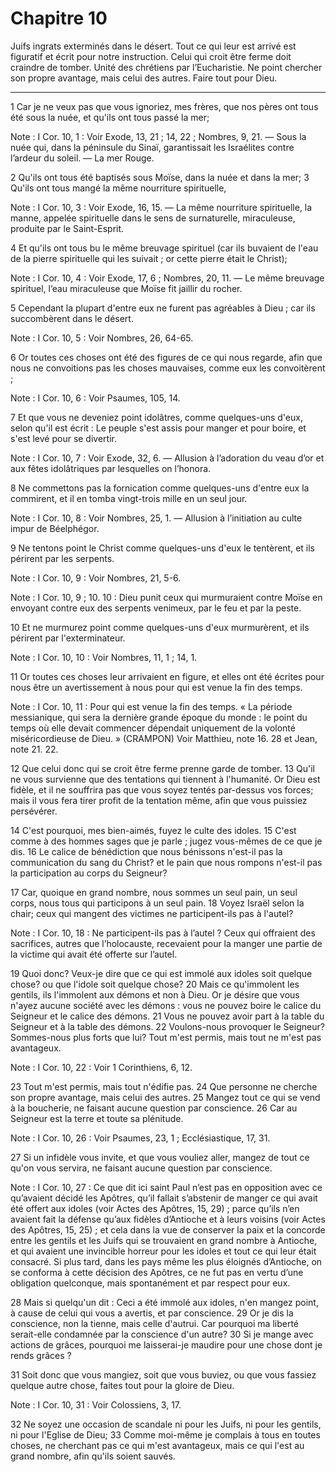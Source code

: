 # Chapitre 10

Juifs ingrats exterminés dans le désert.
Tout ce qui leur est arrivé est figuratif et écrit pour notre instruction.
Celui qui croit être ferme doit craindre de tomber.
Unité des chrétiens par l’Eucharistie.
Ne point chercher son propre avantage, mais celui des autres.
Faire tout pour Dieu.

***

1 Car je ne veux pas que vous ignoriez, mes frères, que nos pères ont tous été sous la nuée, et qu'ils ont tous passé la mer;

<span class="bible-note">Note : </span> I Cor. 10, 1 : Voir Exode, 13, 21 ; 14, 22 ; Nombres, 9, 21. ― Sous la nuée qui, dans la péninsule du Sinaï, garantissait les Israélites contre l’ardeur du soleil. ― La mer Rouge.

2 Qu'ils ont tous été baptisés sous Moïse, dans la nuée et dans la mer; 3 Qu'ils ont tous mangé la même nourriture spirituelle,

<span class="bible-note">Note : </span> I Cor. 10, 3 : Voir Exode, 16, 15. ― La même nourriture spirituelle, la manne, appelée spirituelle dans le sens de surnaturelle, miraculeuse, produite par le Saint-Esprit.

4 Et qu'ils ont tous bu le même breuvage spirituel (car ils buvaient de l'eau de la pierre spirituelle qui les suivait ; or cette pierre était le Christ);

<span class="bible-note">Note : </span> I Cor. 10, 4 : Voir Exode, 17, 6 ; Nombres, 20, 11. ― Le même breuvage spirituel, l’eau miraculeuse que Moïse fit jaillir du rocher.

5 Cependant la plupart d'entre eux ne furent pas agréables à Dieu ; car ils succombèrent dans le désert.

<span class="bible-note">Note : </span> I Cor. 10, 5 : Voir Nombres, 26, 64-65.


6 Or toutes ces choses ont été des figures de ce qui nous regarde, afin que nous ne convoitions pas les choses mauvaises, comme eux les convoitèrent ;

<span class="bible-note">Note : </span> I Cor. 10, 6 : Voir Psaumes, 105, 14.

7 Et que vous ne deveniez point idolâtres, comme quelques-uns d'eux, selon qu'il est écrit : Le peuple s'est assis pour manger et pour boire, et s'est levé pour se divertir.

<span class="bible-note">Note : </span> I Cor. 10, 7 : Voir Exode, 32, 6. ― Allusion à l’adoration du veau d’or et aux fêtes idolâtriques par lesquelles on l’honora.

8 Ne commettons pas la fornication comme quelques-uns d'entre eux la commirent, et il en tomba vingt-trois mille en un seul jour.

<span class="bible-note">Note : </span> I Cor. 10, 8 : Voir Nombres, 25, 1. ― Allusion à l’initiation au culte impur de Béelphégor.

9 Ne tentons point le Christ comme quelques-uns d'eux le tentèrent, et ils périrent par les serpents.

<span class="bible-note">Note : </span> I Cor. 10, 9 : Voir Nombres, 21, 5-6.

<span class="bible-note">Note : </span> I Cor. 10, 9 ; 10. 10 : Dieu punit ceux qui murmuraient contre Moïse en envoyant contre eux des serpents venimeux, par le feu et par la peste.

10 Et ne murmurez point comme quelques-uns d'eux murmurèrent, et ils périrent par l'exterminateur.

<span class="bible-note">Note : </span> I Cor. 10, 10 : Voir Nombres, 11, 1 ; 14, 1.

11 Or toutes ces choses leur arrivaient en figure, et elles ont été écrites pour nous être un avertissement à nous pour qui est venue la fin des temps.

<span class="bible-note">Note : </span> I Cor. 10, 11 : Pour qui est venue la fin des temps. « La période messianique, qui sera la dernière grande époque du monde : le point du temps où elle devait commencer dépendait uniquement de la volonté miséricordieuse de Dieu. » (CRAMPON) Voir Matthieu, note 16. 28 et Jean, note 21. 22.

12 Que celui donc qui se croit être ferme prenne garde de tomber. 13 Qu'il ne vous survienne que des tentations qui tiennent à l'humanité. Or Dieu est fidèle, et il ne souffrira pas que vous soyez tentés par-dessus vos forces; mais il vous fera tirer profit de la tentation même, afin que vous puissiez persévérer.


14 C'est pourquoi, mes bien-aimés, fuyez le culte des idoles. 15 C'est comme à des hommes sages que je parle ; jugez vous-mêmes de ce que je dis. 16 Le calice de bénédiction que nous bénissons n'est-il pas la communication du sang du Christ? et le pain que nous rompons n'est-il pas la participation au corps du Seigneur?


17 Car, quoique en grand nombre, nous sommes un seul pain, un seul corps, nous tous qui participons à un seul pain. 18 Voyez Israël selon la chair; ceux qui mangent des victimes ne participent-ils pas à l'autel?

<span class="bible-note">Note : </span> I Cor. 10, 18 : Ne participent-ils pas à l’autel ? Ceux qui offraient des sacrifices, autres que l’holocauste, recevaient pour la manger une partie de la victime qui avait été offerte sur l’autel.

19 Quoi donc? Veux-je dire que ce qui est immolé aux idoles soit quelque chose? ou que l'idole soit quelque chose? 20 Mais ce qu'immolent les gentils, ils l'immolent aux démons et non à Dieu. Or je désire que vous n'ayez aucune société avec les démons : vous ne pouvez boire le calice du Seigneur et le calice des démons. 21 Vous ne pouvez avoir part à la table du Seigneur et à la table des démons. 22 Voulons-nous provoquer le Seigneur? Sommes-nous plus forts que lui? Tout m'est permis, mais tout ne m'est pas avantageux.

<span class="bible-note">Note : </span> I Cor. 10, 22 : Voir 1 Corinthiens, 6, 12.


23 Tout m'est permis, mais tout n'édifie pas. 24 Que personne ne cherche son propre avantage, mais celui des autres. 25 Mangez tout ce qui se vend à la boucherie, ne faisant aucune question par conscience. 26 Car au Seigneur est la terre et toute sa plénitude.

<span class="bible-note">Note : </span> I Cor. 10, 26 : Voir Psaumes, 23, 1 ; Ecclésiastique, 17, 31.

27 Si un infidèle vous invite, et que vous vouliez aller, mangez de tout ce qu'on vous servira, ne faisant aucune question par conscience.

<span class="bible-note">Note : </span> I Cor. 10, 27 : Ce que dit ici saint Paul n’est pas en opposition avec ce qu’avaient décidé les Apôtres, qu’il fallait s’abstenir de manger ce qui avait été offert aux idoles (voir Actes des Apôtres, 15, 29) ; parce qu’ils n’en avaient fait la défense qu’aux fidèles d’Antioche et à leurs voisins (voir Actes des Apôtres, 15, 25) ; et cela dans la vue de conserver la paix et la concorde entre les gentils et les Juifs qui se trouvaient en grand nombre à Antioche, et qui avaient une invincible horreur pour les idoles et tout ce qui leur était consacré. Si plus tard, dans les pays même les plus éloignés d’Antioche, on se conforma à cette décision des Apôtres, ce ne fut pas en vertu d’une obligation quelconque, mais spontanément et par respect pour eux.

28 Mais si quelqu'un dit : Ceci a été immolé aux idoles, n'en mangez point, à cause de celui qui vous a avertis, et par conscience. 29 Or je dis la conscience, non la tienne, mais celle d'autrui. Car pourquoi ma liberté serait-elle condamnée par la conscience d'un autre? 30 Si je mange avec actions de grâces, pourquoi me laisserai-je maudire pour une chose dont je rends grâces ?


31 Soit donc que vous mangiez, soit que vous buviez, ou que vous fassiez quelque autre chose, faites tout pour la gloire de Dieu.

<span class="bible-note">Note : </span> I Cor. 10, 31 : Voir Colossiens, 3, 17.

32 Ne soyez une occasion de scandale ni pour les Juifs, ni pour les gentils, ni pour l'Eglise de Dieu; 33 Comme moi-même je complais à tous en toutes choses, ne cherchant pas ce qui m'est avantageux, mais ce qui l'est au grand nombre, afin qu'ils soient sauvés.

